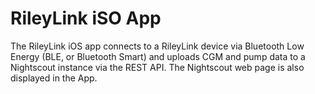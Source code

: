 # RileyLink iSO App

The RileyLink iOS app connects to a RileyLink device via Bluetooth Low Energy (BLE, or Bluetooth Smart) and uploads CGM and pump 
data to a Nightscout instance via the REST API. The Nightscout web page is also displayed in the App.
